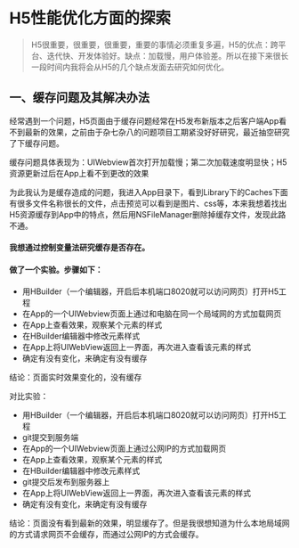 # H5性能优化方面的探索

> H5很重要，很重要，很重要，重要的事情必须重复多遍，H5的优点：跨平台、迭代快、开发体验好。缺点：加载慢，用户体验差。所以在接下来很长一段时间内我将会从H5的几个缺点发面去研究如何优化。

## 

## 一、缓存问题及其解决办法

经常遇到一个问题，H5页面由于缓存问题经常在H5发布新版本之后客户端App看不到最新的效果，之前由于杂七杂八的问题项目工期紧没好好研究，最近抽空研究了下缓存问题。

缓存问题具体表现为：UIWebview首次打开加载慢；第二次加载速度明显快；H5资源更新过后在App上看不到更改的效果

为此我认为是缓存造成的问题，我进入App目录下，看到Library下的Caches下面有很多文件名称很长的文件，点击预览可以看到是图片、css等，本来我想着找出H5资源缓存到App中的特点，然后用NSFileManager删除掉缓存文件，发现此路不通。

#### 我想通过控制变量法研究缓存是否存在。

#### 做了一个实验。步骤如下：

* 用HBuilder（一个编辑器，开启后本机端口8020就可以访问网页）打开H5工程
* 在App的一个UIWebview页面上通过和电脑在同一个局域网的方式加载网页
* 在App上查看效果，观察某个元素的样式
* 在HBuilder编辑器中修改元素样式
* 在App上将UIWebView返回上一界面，再次进入查看该元素的样式
* 确定有没有变化，来确定有没有缓存

结论：页面实时效果变化的，没有缓存

对比实验：

* 用HBuilder（一个编辑器，开启后本机端口8020就可以访问网页）打开H5工程
* git提交到服务端
* 在App的一个UIWebview页面上通过公网IP的方式加载网页
* 在App上查看效果，观察某个元素的样式
* 在HBuilder编辑器中修改元素样式
* git提交后发布到服务器上
* 在App上将UIWebView返回上一界面，再次进入查看该元素的样式
* 确定有没有变化，来确定有没有缓存

结论：页面没有看到最新的效果，明显缓存了。但是我很想知道为什么本地局域网的方式请求网页不会缓存，而通过公网IP的方式会缓存。







